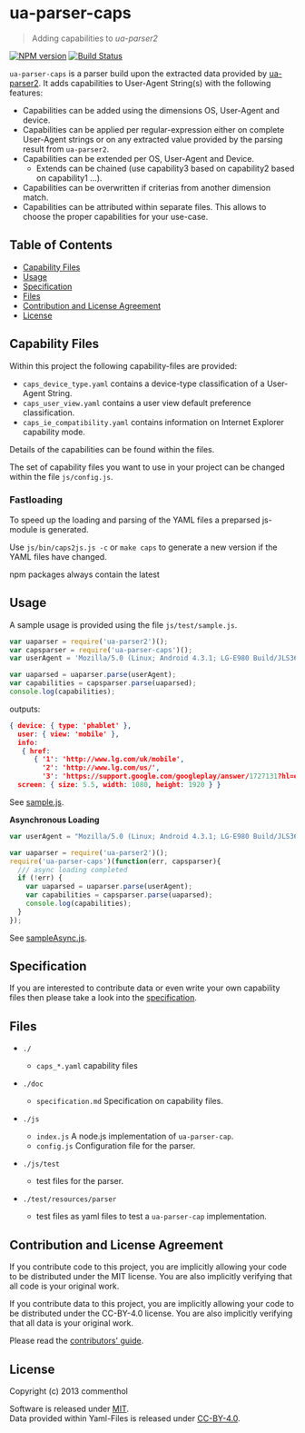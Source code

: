 # ua-parser-caps

> Adding capabilities to *ua-parser2*

[![NPM version](https://badge.fury.io/js/ua-parser-caps.svg)](https://www.npmjs.com/package/ua-parser-caps/)
[![Build Status](https://secure.travis-ci.org/commenthol/ua-parser-caps.svg?branch=master)](https://travis-ci.org/commenthol/ua-parser-caps)

`ua-parser-caps` is a parser build upon the extracted data provided by [ua-parser2][].
It adds capabilities to User-Agent String(s) with the following features:

* Capabilities can be added using the dimensions OS, User-Agent and device.
* Capabilities can be applied per regular-expression either on complete User-Agent strings or on any extracted value provided by the parsing result from `ua-parser2`.
* Capabilities can be extended per OS, User-Agent and Device.
  * Extends can be chained (use capability3 based on capability2 based on capability1 ...).
* Capabilities can be overwritten if criterias from another dimension match.
* Capabilities can be attributed within separate files. This allows to choose the proper capabilities for your use-case.

## Table of Contents

<!-- !toc (minlevel=2 omit="Table of Contents") -->

* [Capability Files](#capability-files)
* [Usage](#usage)
* [Specification](#specification)
* [Files](#files)
* [Contribution and License Agreement](#contribution-and-license-agreement)
* [License](#license)

<!-- toc! -->

## Capability Files

Within this project the following capability-files are provided:

* `caps_device_type.yaml` contains a device-type classification of a User-Agent String.
* `caps_user_view.yaml` contains a user view default preference classification.
* `caps_ie_compatibility.yaml` contains information on Internet Explorer capability mode.

Details of the capabilities can be found within the files.

The set of capability files you want to use in your project can be changed within the file `js/config.js`.

### Fastloading

To speed up the loading and parsing of the YAML files a preparsed js-module is generated.

Use `js/bin/caps2js.js -c` or `make caps` to generate a new version if the YAML files have changed.

npm packages always contain the latest


## Usage

A sample usage is provided using the file `js/test/sample.js`.

```javascript
var uaparser = require('ua-parser2')();
var capsparser = require('ua-parser-caps')();
var userAgent = 'Mozilla/5.0 (Linux; Android 4.3.1; LG-E980 Build/JLS36I) AppleWebKit/537.36 (KHTML, like Gecko) Chrome/31.0.1650.59 Mobile Safari/537.36';

var uaparsed = uaparser.parse(userAgent);
var capabilities = capsparser.parse(uaparsed);
console.log(capabilities);
```

outputs:

```json
{ device: { type: 'phablet' },
  user: { view: 'mobile' },
  info:
   { href:
      { '1': 'http://www.lg.com/uk/mobile',
        '2': 'http://www.lg.com/us/',
        '3': 'https://support.google.com/googleplay/answer/1727131?hl=en#L' } },
  screen: { size: 5.5, width: 1080, height: 1920 } }
```
See [sample.js](./js/test/sample.js).

**Asynchronous Loading**

```js
var userAgent = "Mozilla/5.0 (Linux; Android 4.3.1; LG-E980 Build/JLS36I) AppleWebKit/537.36 (KHTML, like Gecko) Chrome/31.0.1650.59 Mobile Safari/537.36";

var uaparser = require('ua-parser2')();
require('ua-parser-caps')(function(err, capsparser){
  /// async loading completed
  if (!err) {
    var uaparsed = uaparser.parse(userAgent);
    var capabilities = capsparser.parse(uaparsed);
    console.log(capabilities);
  }
});
```
See [sampleAsync.js](./js/test/sampleAsync.js).


## Specification

If you are interested to contribute data or even write your own capability files then please take a look into the [specification][spec].


## Files


* `./`
  * `caps_*.yaml` capability files

* `./doc`
  * `specification.md` Specification on capability files.

* `./js`
  * `index.js` A node.js implementation of `ua-parser-cap`. <br>
  * `config.js` Configuration file for the parser.

* `./js/test`
  * test files for the parser.

* `./test/resources/parser`
  * test files as yaml files to test a `ua-parser-cap` implementation. <br>


## Contribution and License Agreement

If you contribute code to this project, you are implicitly allowing your code to be distributed under the MIT license. You are also implicitly verifying that all code is your original work.

If you contribute data to this project, you are implicitly allowing your code to be distributed under the CC-BY-4.0 license. You are also implicitly verifying that all data is your original work.

Please read the [contributors' guide][contribute].


## License

Copyright (c) 2013 commenthol

Software is released under [MIT][license]. <br>
Data provided within Yaml-Files is released under [CC-BY-4.0][license].


[nodejs]: http://nodejs.org
[ua-parser2]: https://github.com/commenthol/ua-parser2
[license]: ./LICENSE
[contribute]: ./CONTRIBUTING.md
[spec]: ./doc/specification.md
